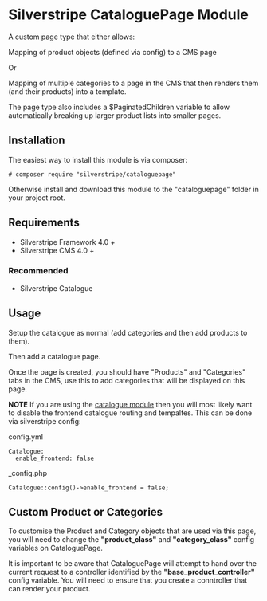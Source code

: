 # Silverstripe CataloguePage Module

A custom page type that either allows:

Mapping of product objects (defined via config) to a CMS page

Or

Mapping of multiple categories to a page in the CMS that then
renders them (and their products) into a template.

The page type also includes a $PaginatedChildren variable to allow
automatically breaking up larger product lists into smaller pages.

## Installation

The easiest way to install this module is via composer:

    # composer require "silverstripe/cataloguepage"
    
Otherwise install and download this module to the "cataloguepage" folder
in your project root.

## Requirements

* Silverstripe Framework 4.0 +
* Silverstripe CMS 4.0 +

### Recommended

* Silverstripe Catalogue

## Usage

Setup the catalogue as normal (add categories and then add products to
them).

Then add a catalogue page.

Once the page is created, you should have "Products" and "Categories"
tabs in the CMS, use this to add categories that will be displayed on
this page.


**NOTE** If you are using the [catalogue module](https://github.com/i-lateral/silverstripe-catalogue)
then you will most likely want to disable the frontend catalogue routing
and tempaltes. This can be done via silverstripe config:

config.yml

    Catalogue:
      enable_frontend: false

_config.php
    
    Catalogue::config()->enable_frontend = false;

## Custom Product or Categories

To customise the Product and Category objects that are used via this
page, you will need to change the **"product_class"** and **"category_class"**
config variables on CataloguePage.

It is important to be aware that CataloguePage will attempt to hand over
the current request to a controller identified by the
**"base_product_controller"** config variable. You will need to ensure
that you create a conntroller that can render your product.


